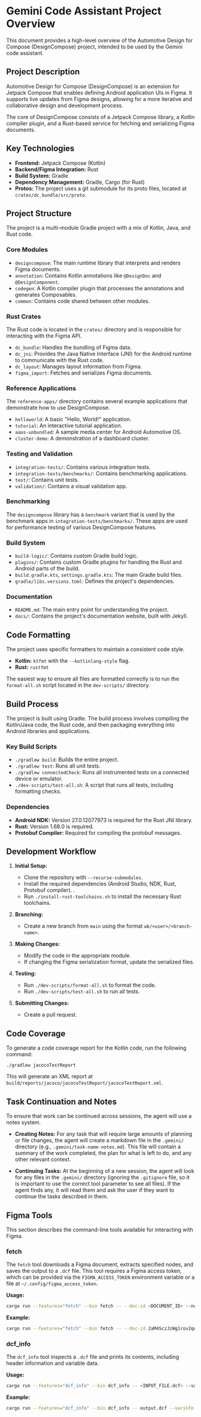 # Gemini Code Assistant Project Overview

This document provides a high-level overview of the Automotive Design for Compose (DesignCompose) project, intended to be used by the Gemini code assistant.

## Project Description

Automotive Design for Compose (DesignCompose) is an extension for Jetpack Compose that enables defining Android application UIs in Figma. It supports live updates from Figma designs, allowing for a more iterative and collaborative design and development process.

The core of DesignCompose consists of a Jetpack Compose library, a Kotlin compiler plugin, and a Rust-based service for fetching and serializing Figma documents.

## Key Technologies

* **Frontend:** Jetpack Compose (Kotlin)
* **Backend/Figma Integration:** Rust
* **Build System:** Gradle
* **Dependency Management:** Gradle, Cargo (for Rust)
* **Protos:** The project uses a git submodule for its proto files, located at `crates/dc_bundle/src/proto`.

## Project Structure

The project is a multi-module Gradle project with a mix of Kotlin, Java, and Rust code.

### Core Modules

* `designcompose`: The main runtime library that interprets and renders Figma documents.
* `annotation`: Contains Kotlin annotations like `@DesignDoc` and `@DesignComponent`.
* `codegen`: A Kotlin compiler plugin that processes the annotations and generates Composables.
* `common`: Contains code shared between other modules.

### Rust Crates

The Rust code is located in the `crates/` directory and is responsible for interacting with the Figma API.

* `dc_bundle`: Handles the bundling of Figma data.
* `dc_jni`: Provides the Java Native Interface (JNI) for the Android runtime to communicate with the Rust code.
* `dc_layout`: Manages layout information from Figma.
* `figma_import`: Fetches and serializes Figma documents.

### Reference Applications

The `reference-apps/` directory contains several example applications that demonstrate how to use DesignCompose.

* `helloworld`: A basic "Hello, World!" application.
* `tutorial`: An interactive tutorial application.
* `aaos-unbundled`: A sample media center for Android Automotive OS.
* `cluster-demo`: A demonstration of a dashboard cluster.

### Testing and Validation

* `integration-tests/`: Contains various integration tests.
* `integration-tests/benchmarks/`: Contains benchmarking applications.
* `test/`: Contains unit tests.
* `validation/`: Contains a visual validation app.

### Benchmarking

The `designcompose` library has a `benchmark` variant that is used by the benchmark apps in `integration-tests/benchmarks/`. These apps are used for performance testing of various DesignCompose features.

### Build System

* `build-logic/`: Contains custom Gradle build logic.
* `plugins/`: Contains custom Gradle plugins for handling the Rust and Android parts of the build.
* `build.gradle.kts`, `settings.gradle.kts`: The main Gradle build files.
* `gradle/libs.versions.toml`: Defines the project's dependencies.

### Documentation

* `README.md`: The main entry point for understanding the project.
* `docs/`: Contains the project's documentation website, built with Jekyll.

## Code Formatting

The project uses specific formatters to maintain a consistent code style.

* **Kotlin:** `ktfmt` with the `--kotlinlang-style` flag.
* **Rust:** `rustfmt`

The easiest way to ensure all files are formatted correctly is to run the `format-all.sh` script located in the `dev-scripts/` directory.

## Build Process

The project is built using Gradle. The build process involves compiling the Kotlin/Java code, the Rust code, and then packaging everything into Android libraries and applications.

### Key Build Scripts

* `./gradlew build`: Builds the entire project.
* `./gradlew test`: Runs all unit tests.
* `./gradlew connectedCheck`: Runs all instrumented tests on a connected device or emulator.
* `./dev-scripts/test-all.sh`: A script that runs all tests, including formatting checks.

### Dependencies

* **Android NDK:** Version 27.0.12077973 is required for the Rust JNI library.
* **Rust:** Version 1.68.0 is required.
* **Protobuf Compiler:** Required for compiling the protobuf messages.

## Development Workflow

1. **Initial Setup:**
    * Clone the repository with `--recurse-submodules`.
    * Install the required dependencies (Android Studio, NDK, Rust, Protobuf compiler).
    .
    * Run `./install-rust-toolchains.sh` to install the necessary Rust toolchains.
2. **Branching:**

    * Create a new branch from `main` using the format `wb/<user>/<branch-name>`.
3. **Making Changes:**
    * Modify the code in the appropriate module.
    * If changing the Figma serialization format, update the serialized files.
4. **Testing:**
    * Run `./dev-scripts/format-all.sh` to format the code.
    * Run `./dev-scripts/test-all.sh` to run all tests.
5. **Submitting Changes:**
    * Create a pull request.

## Code Coverage

To generate a code coverage report for the Kotlin code, run the following command:

`./gradlew jacocoTestReport`

This will generate an XML report at `build/reports/jacoco/jacocoTestReport/jacocoTestReport.xml`.

## Task Continuation and Notes

To ensure that work can be continued across sessions, the agent will use a notes system.

* **Creating Notes:** For any task that will require large amounts of planning or file changes, the agent will create a markdown file in the `.gemini/` directory (e.g., `.gemini/task-name-notes.md`). This file will contain a summary of the work completed, the plan for what is left to do, and any other relevant context.

* **Continuing Tasks:** At the beginning of a new session, the agent will look for any files in the `.gemini/` directory (ignoring the `.gitignore` file, so it is important to use the correct tool parameter to see all files). If the agent finds any, it will read them and ask the user if they want to continue the tasks described in them.

## Figma Tools

This section describes the command-line tools available for interacting with Figma.

### fetch

The `fetch` tool downloads a Figma document, extracts specified nodes, and saves the output to a `.dcf` file. This tool requires a Figma access token, which can be provided via the `FIGMA_ACCESS_TOKEN` environment variable or a file at `~/.config/figma_access_token`.

**Usage:**

```bash
cargo run --features="fetch" --bin fetch -- --doc-id <DOCUMENT_ID> --nodes <NODE_NAME> --output <OUTPUT_FILE.dcf>
```

**Example:**

```bash
cargo run --features="fetch" --bin fetch -- --doc-id 2aM4SczJzWg1rov2qqBMpe --nodes "#MainFrame" --output output.dcf
```

### dcf_info

The `dcf_info` tool inspects a `.dcf` file and prints its contents, including header information and variable data.

**Usage:**

```bash
cargo run --features="dcf_info" --bin dcf_info -- <INPUT_FILE.dcf> --varinfo
```

**Example:**

```bash
cargo run --features="dcf_info" --bin dcf_info -- output.dcf --varinfo
```
